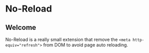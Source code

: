 # No-Reload

## Welcome 
No-Reload is a really small extension that remove the `<meta http-equiv="refresh">` from DOM to avoid page auto reloading.
